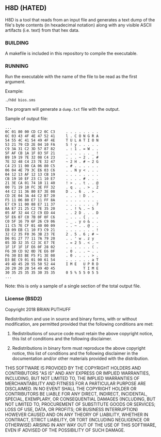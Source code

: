 ## H8D (HATED)

H8D is a tool that reads from an input file and generates a text dump of the file's byte contents (in hexadecimal notation) along with any visible ASCII artifacts (i.e. text) from that hex data.

### BUILDING
A makefile is included in this repository to compile the executable.

### RUNNING
Run the executable with the name of the file to be read as the first argument.

Example:

`./h8d bios.sms`

The program will generate a `dump.txt` file with the output.

Sample of output file:

```
...
0C 01 80 00 CD C2 0C C3     . . . . . . . .
6C 03 43 4F 4E 47 52 41     l . C O N G R A
54 55 4C 41 54 49 4F 4E     T U L A T I O N
53 21 79 CD 2E 04 10 FA     S ! y . . . . .
C9 3A 31 C2 3D 57 87 82     . : 1 . = W . .
5F AF CB 1A 1F 83 5F 21     _ . . . . . _ !
B9 19 19 7E 32 08 C4 23     . . . ~ 2 . . #
7E 32 48 C4 23 7E 32 47     ~ 2 H . # ~ 2 G
C4 23 11 00 CA 06 80 C5     . # . . . . . .
06 04 4E 79 3C E6 03 C6     . . N y < . . .
04 12 13 AF 12 13 CB 19     . . . . . . . .
CB 19 10 EF 23 C1 10 E7     . . . . # . . .
21 3E CA 01 74 10 11 40     ! > . . t . . @
00 71 19 10 FC 3E FF 32     . q . . . > . 2
44 C2 11 36 80 E7 3E 08     D . . 6 . . > .
CD 2E 04 3A 44 C2 B7 20     . . . : D . .  
F5 11 06 80 E7 11 FF 8A     . . . . . . . .
E7 C9 11 00 88 E7 11 37     . . . . . . . 7
8A E7 21 25 C2 7E 35 20     . . ! % . ~ 5  
05 AF 32 44 C2 C9 ED 44     . . 2 D . . . D
5F E6 07 C0 7B 0F 0F C6     _ . . . { . . .
C0 5F 16 79 6F 26 C9 06     . _ . y o & . .
11 C5 7E CF 01 40 00 09     . . ~ . . @ . .
EB 09 EB C1 10 F3 C9 21     . . . . . . . !
32 C2 35 F0 36 3B 23 7E     2 . 5 . 6 ; # ~
D6 01 27 77 11 7A 79 20     . . ' w . z y  
05 3D 32 35 C2 3C E7 7E     . = 2 5 . < . ~
1F 1F 1F 1F E6 0F 28 02     . . . . . . ( .
F6 30 CD 92 0D 7E E6 0F     . 0 . . . ~ . .
F6 30 D3 BE F5 F1 3E 08     . 0 . . . . > .
D3 BE C9 01 01 00 61 54     . . . . . . a T
49 4D 45 20 55 50 52 44     I M E   U P R D
20 20 20 20 54 49 4D 45             T I M E
30 35 25 35 35 30 35 35     0 5 % 5 5 0 5 5
...
```

Note: this is only a sample of a single section of the total output file.

### License (BSD2)

Copyright 2018 BRIAN PUTHUFF

Redistribution and use in source and binary forms, with or without modification, are permitted provided that the following conditions are met:

1. Redistributions of source code must retain the above copyright notice, this list of conditions and the following disclaimer.

2. Redistributions in binary form must reproduce the above copyright notice, this list of conditions and the following disclaimer in the documentation and/or other materials provided with the distribution.

THIS SOFTWARE IS PROVIDED BY THE COPYRIGHT HOLDERS AND CONTRIBUTORS "AS IS" AND ANY EXPRESS OR IMPLIED WARRANTIES, INCLUDING, BUT NOT LIMITED TO, THE IMPLIED WARRANTIES OF MERCHANTABILITY AND FITNESS FOR A PARTICULAR PURPOSE ARE DISCLAIMED. IN NO EVENT SHALL THE COPYRIGHT HOLDER OR CONTRIBUTORS BE LIABLE FOR ANY DIRECT, INDIRECT, INCIDENTAL, SPECIAL, EXEMPLARY, OR CONSEQUENTIAL DAMAGES (INCLUDING, BUT NOT LIMITED TO, PROCUREMENT OF SUBSTITUTE GOODS OR SERVICES; LOSS OF USE, DATA, OR PROFITS; OR BUSINESS INTERRUPTION) HOWEVER CAUSED AND ON ANY THEORY OF LIABILITY, WHETHER IN CONTRACT, STRICT LIABILITY, OR TORT (INCLUDING NEGLIGENCE OR OTHERWISE) ARISING IN ANY WAY OUT OF THE USE OF THIS SOFTWARE, EVEN IF ADVISED OF THE POSSIBILITY OF SUCH DAMAGE.

